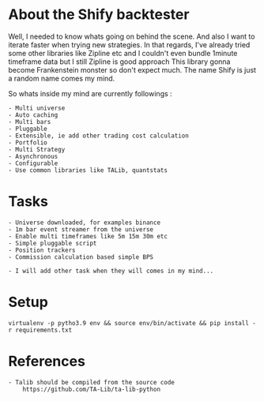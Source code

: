 # About the Shify backtester
Well, I needed to know whats going on behind the scene.
And also I want to iterate faster when trying new strategies.
In that regards, I've already tried some other libraries like Zipline etc
and I couldn't even bundle 1minute timeframe data but I still Zipline is good approach
This library gonna become Frankenstein monster so don't expect much.
The name Shify is just a random name comes my mind.

So whats inside my mind are currently followings : 

    - Multi universe
    - Auto caching
    - Multi bars
    - Pluggable 
    - Extensible, ie add other trading cost calculation
    - Portfolio
    - Multi Strategy
    - Asynchronous
    - Configurable
    - Use common libraries like TALib, quantstats


# Tasks

    - Universe downloaded, for examples binance
    - 1m bar event streamer from the universe
    - Enable multi timeframes like 5m 15m 30m etc
    - Simple pluggable script
    - Position trackers
    - Commission calculation based simple BPS
    
    - I will add other task when they will comes in my mind...


# Setup
    virtualenv -p pytho3.9 env && source env/bin/activate && pip install -r requirements.txt


# References
    - Talib should be compiled from the source code
        https://github.com/TA-Lib/ta-lib-python







